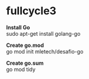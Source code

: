 # fullcycle3

**Install Go**<br/>
sudo apt-get install golang-go

**Create go.mod**<br/>
go mod init mletech/desafio-go

**Create go.sum**<br/>
go mod tidy
